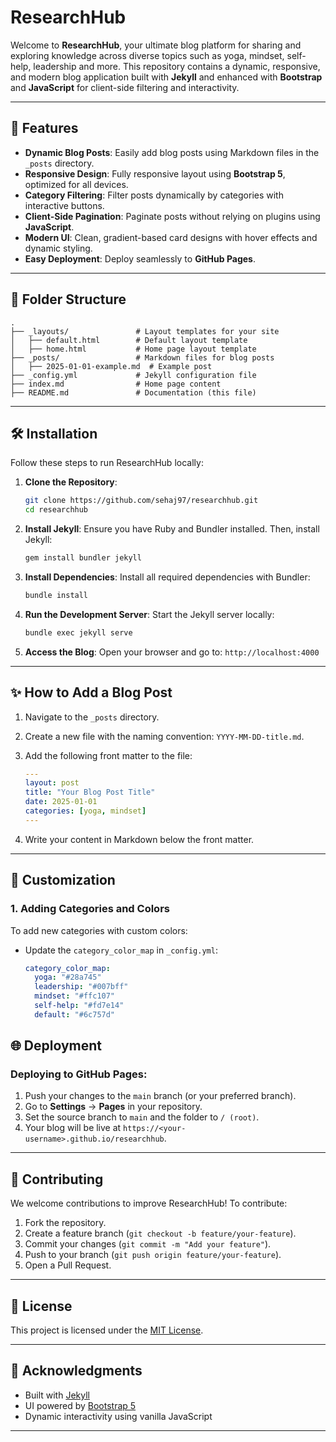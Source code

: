 # ResearchHub

Welcome to **ResearchHub**, your ultimate blog platform for sharing and exploring knowledge across diverse topics such as yoga, mindset, self-help, leadership and more. This repository contains a dynamic, responsive, and modern blog application built with **Jekyll** and enhanced with **Bootstrap** and **JavaScript** for client-side filtering and interactivity.

---

## 🚀 Features

- **Dynamic Blog Posts**: Easily add blog posts using Markdown files in the `_posts` directory.
- **Responsive Design**: Fully responsive layout using **Bootstrap 5**, optimized for all devices.
- **Category Filtering**: Filter posts dynamically by categories with interactive buttons.
- **Client-Side Pagination**: Paginate posts without relying on plugins using **JavaScript**.
- **Modern UI**: Clean, gradient-based card designs with hover effects and dynamic styling.
- **Easy Deployment**: Deploy seamlessly to **GitHub Pages**.

---

## 📂 Folder Structure

```
.
├── _layouts/               # Layout templates for your site
│   ├── default.html        # Default layout template
│   ├── home.html           # Home page layout template
├── _posts/                 # Markdown files for blog posts
│   ├── 2025-01-01-example.md  # Example post
├── _config.yml             # Jekyll configuration file
├── index.md                # Home page content
├── README.md               # Documentation (this file)
```

---

## 🛠️ Installation

Follow these steps to run ResearchHub locally:

1. **Clone the Repository**:
   ```bash
   git clone https://github.com/sehaj97/researchhub.git
   cd researchhub
   ```

2. **Install Jekyll**:
   Ensure you have Ruby and Bundler installed. Then, install Jekyll:
   ```bash
   gem install bundler jekyll
   ```

3. **Install Dependencies**:
   Install all required dependencies with Bundler:
   ```bash
   bundle install
   ```

4. **Run the Development Server**:
   Start the Jekyll server locally:
   ```bash
   bundle exec jekyll serve
   ```

5. **Access the Blog**:
   Open your browser and go to: `http://localhost:4000`

---

## ✨ How to Add a Blog Post

1. Navigate to the `_posts` directory.
2. Create a new file with the naming convention: `YYYY-MM-DD-title.md`.
3. Add the following front matter to the file:

   ```yaml
   ---
   layout: post
   title: "Your Blog Post Title"
   date: 2025-01-01
   categories: [yoga, mindset]
   ---
   ```

4. Write your content in Markdown below the front matter.

---

## 🎨 Customization

### **1. Adding Categories and Colors**
To add new categories with custom colors:
- Update the `category_color_map` in `_config.yml`:

  ```yaml
  category_color_map:
    yoga: "#28a745"
    leadership: "#007bff"
    mindset: "#ffc107"
    self-help: "#fd7e14"
    default: "#6c757d"
  ```


## 🌐 Deployment

### Deploying to GitHub Pages:
1. Push your changes to the `main` branch (or your preferred branch).
2. Go to **Settings** → **Pages** in your repository.
3. Set the source branch to `main` and the folder to `/ (root)`.
4. Your blog will be live at `https://<your-username>.github.io/researchhub`.

---



## 🤝 Contributing

We welcome contributions to improve ResearchHub! To contribute:
1. Fork the repository.
2. Create a feature branch (`git checkout -b feature/your-feature`).
3. Commit your changes (`git commit -m "Add your feature"`).
4. Push to your branch (`git push origin feature/your-feature`).
5. Open a Pull Request.

---

## 📜 License

This project is licensed under the [MIT License](LICENSE).

---

## 🙌 Acknowledgments

- Built with [Jekyll](https://jekyllrb.com/)
- UI powered by [Bootstrap 5](https://getbootstrap.com/)
- Dynamic interactivity using vanilla JavaScript

---
